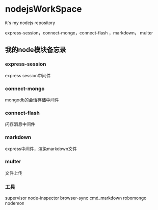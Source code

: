 # nodejsWorkSpace
it`s my nodejs repository

express-session，connect-mongo，connect-flash ，markdown， multer

## 我的node模块备忘录

### express-session

express session中间件

### connect-mongo

mongodb的会话存储中间件

### connect-flash

闪存消息中间件

### markdown

express中间件，渲染markdown文件

### multer

文件上传


### 工具

supervisor
node-inspector
browser-sync
cmd_markdown
robomongo
nodemon



